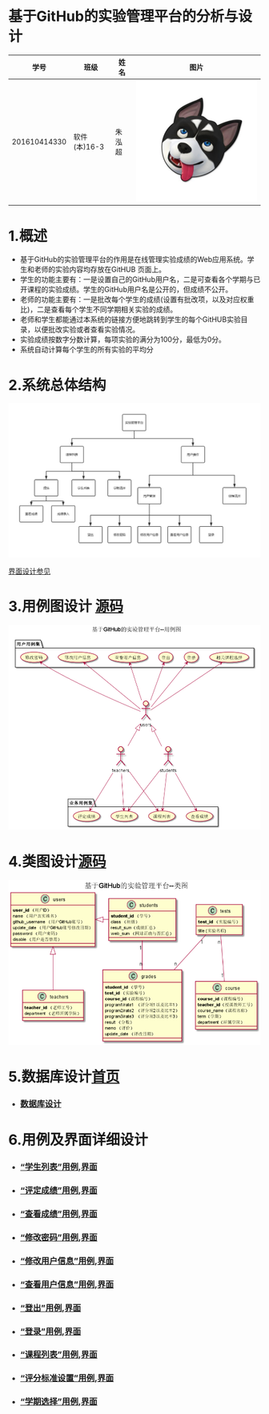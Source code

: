 基于GitHub的实验管理平台的分析与设计
=========================
| 学号         | 班级         | 姓名 | 图片 |
|--------------|--------------|------|------|
| 201610414330 | 软件(本)16-3 | 朱泓超 |![image](https://github.com/z915287285/is_analysis/blob/master/test1/zz.jpg)
# 1.概述

- 基于GitHub的实验管理平台的作用是在线管理实验成绩的Web应用系统。学生和老师的实验内容均存放在GitHUB 页面上。
- 学生的功能主要有：一是设置自己的GitHub用户名，二是可查看各个学期与已开课程的实验成绩。学生的GitHub用户名是公开的，但成绩不公开。
- 老师的功能主要有：一是批改每个学生的成绩(设置有批改项，以及对应权重比)，二是查看每个学生不同学期相关实验的成绩。
- 老师和学生都能通过本系统的链接方便地跳转到学生的每个GitHUB实验目录，以便批改实验或者查看实验情况。
- 实验成绩按数字分数计算，每项实验的满分为100分，最低为0分。
- 系统自动计算每个学生的所有实验的平均分

# 2.系统总体结构

![image](https://github.com/z915287285/is_analysis/blob/master/test6/sys.png)

[界面设计参见](https://github.com/z915287285/is_analysis/blob/master/test6/ui/index.html)

# 3.用例图设计 [源码](https://github.com/z915287285/is_analysis/blob/master/test6/src/Usecase.puml)

![image](https://github.com/z915287285/is_analysis/blob/master/test6/Usecase.png)

# 4.类图设计[源码](https://github.com/z915287285/is_analysis/blob/master/test6/src/class.puml)

![image](https://github.com/z915287285/is_analysis/blob/master/test6/class.png)

# 5.数据库设计[首页](./README.md)

- ### [﻿数据库设计](https://github.com/z915287285/is_analysis/blob/master/test6/Database.md)

# 6.用例及界面详细设计

- ### [“学生列表”用例](./用例/stu_list.md),[界面](https://github.com/z915287285/is_analysis/blob/master/test6/ui/stu_list.html)
- ### [“评定成绩”用例](./用例/evaluate_grades.md),[界面](https://github.com/z915287285/is_analysis/blob/master/test6/ui/evaluate_grades.html)
- ### [“查看成绩”用例](./用例/inquiry.md),[界面](https://github.com/z915287285/is_analysis/blob/master/test6/ui/inquiry.html)
- ### [“修改密码”用例](./用例/modify_userpasswd.md),[界面](https://github.com/z915287285/is_analysis/blob/master/test6/ui/modify_userpasswd.html)
- ### [“修改用户信息”用例](./用例/modify_userInfor.md),[界面](https://github.com/z915287285/is_analysis/blob/master/test6/ui/modify_userinfo.html)
- ### [“查看用户信息”用例](./用例/inquiry_user.md),[界面](https://github.com/z915287285/is_analysis/blob/master/test6/ui/top_menu.html)
- ### [“登出”用例](./用例/Login_out.md),[界面](https://github.com/z915287285/is_analysis/blob/master/test6/ui/login_out.html)
- ### [“登录”用例](./用例/Login_in.md),[界面](https://github.com/z915287285/is_analysis/blob/master/test6/ui/login_in.html)
- ### [“课程列表”用例](./用例/Course_list.md),[界面](https://github.com/z915287285/is_analysis/blob/master/test6/ui/index.html)
- ### [“评分标准设置”用例](./用例/evaluate_principle.md),[界面](https://github.com/z915287285/is_analysis/blob/master/test6/ui/evaluate_principle.html)
- ### [“学期选择”用例](./用例/Term_select.md),[界面](https://github.com/z915287285/is_analysis/blob/master/test6/ui/term_select.html)
